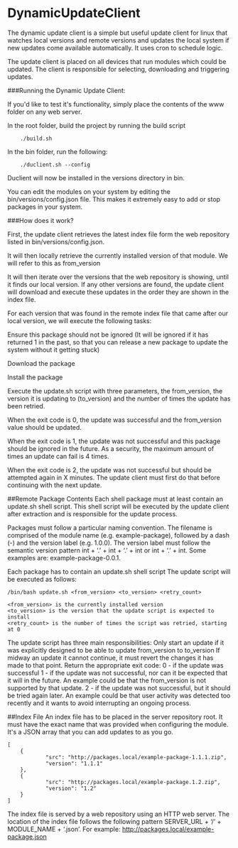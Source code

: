 DynamicUpdateClient
===================

The dynamic update client is a simple but useful update client for linux that watches local versions and remote versions and updates the local system if new updates come available automatically. It uses cron to schedule logic.

The update client is placed on all devices that run modules which could be updated. The client is responsible for selecting, downloading and triggering updates.

###Running the Dynamic Update Client:

If you'd like to test it's functionality, simply place the contents of the www folder on any web server.

In the root folder, build the project by running the build script

```
    ./build.sh
```

In the bin folder, run the following:
```
    ./duclient.sh --config
```

Duclient will now be installed in the versions directory in bin.
 
You can edit the modules on your system by editing the bin/versions/config.json file. This makes it extremely easy to add or stop packages in your system.

###How does it work?

First, the update client retrieves the latest index file form the web repository listed in bin/versions/config.json. 

It will then locally retrieve the currently installed version of that module. We will refer to this as from_version

It will then iterate over the versions that the web repository is showing, until it finds our local version. If any other versions are found, the update client will download and execute these updates in the order they are shown in the index file.

For each version that was found in the remote index file that came after our local version, we will execute the following tasks:

Ensure this package should not be ignored (It will be ignored if it has returned 1 in the past, so that you can release a new package to update the system without it getting stuck)

Download the package

Install the package 

Execute the update.sh script with three parameters, the from_version, the version it is updating to (to_version) and the number of times the update has been retried.

When the exit code is 0, the update was successful and the from_version  value should be updated.

When the exit code is 1, the update was not successful and this package should be ignored in the future. As a security, the maximum amount of times an update can fail is 4 times.

When the exit code is 2, the update was not successful but should be attempted again in X minutes. The update client must first do that before continuing with the next update.



##Remote Package Contents
Each shell package must at least contain an update.sh shell script. This shell script will be executed by the update client after extraction and is responsible for the update process.

Packages must follow a particular naming convention. The filename is comprised of the module name (e.g. example-package), followed by a dash (-) and the version label (e.g. 1.0.0). The version label must follow the semantic version pattern int + ‘.’ + int + ‘.’ + int or int + ‘.’ + int. Some examples are: example-package-0.0.1. 

Each package has to contain an update.sh shell script
The update script will be executed as follows:

```
/bin/bash update.sh <from_version> <to_version> <retry_count>

<from_version> is the currently installed version
<to_version> is the version that the update script is expected to install
<retry_count> is the number of times the script was retried, starting at 0
```

The update script has three main responsibilities:
Only start an update if it was explicitly designed to be able to update from_version to to_version
If midway an update it cannot continue, it must revert the changes it has made to that point.
Return the appropriate exit code:
0 - if the update was successful
1 - if the update was not successful, nor can it be expected that it will in the future. An example could be that the from_version is not supported by that update.
2 - if the update was not successful, but it should be tried again later. An example could be that user activity was detected too recently and it wants to avoid interrupting an ongoing process.



##Index File
An index file has to be placed in the server repository root. It must have the exact name that was provided when configuring the module. It's a JSON array that you can add updates to as you go.

```
[
    {
            "src": "http://packages.local/example-package-1.1.1.zip",
            "version": "1.1.1"
    },
  	{
            "src": "http://packages.local/example-package.1.2.zip",
            "version": "1.2"
    }
]
```
The index file is served by a web repository using an HTTP web server. The location of the index file follows the following pattern SERVER_URL + ‘/’ + MODULE_NAME + ‘.json’. For example: http://packages.local/example-package.json
